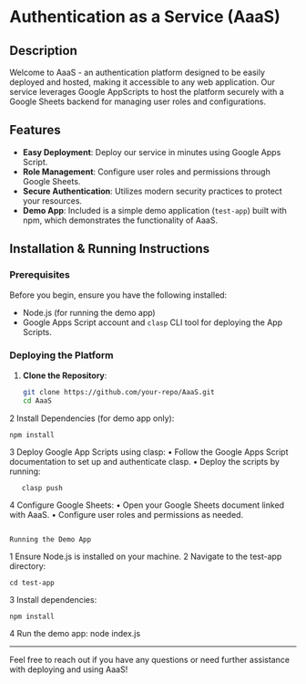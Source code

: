 # Authentication as a Service (AaaS)

## Description

Welcome to AaaS - an authentication platform designed to be easily deployed and hosted, making it accessible to any web
application. Our service leverages Google
AppScripts to host the platform securely with a Google Sheets backend for managing user roles and configurations.

## Features

- **Easy Deployment**: Deploy our service in minutes using Google Apps Script.
- **Role Management**: Configure user roles and permissions through Google Sheets.
- **Secure Authentication**: Utilizes modern security practices to protect your resources.
- **Demo App**: Included is a simple demo application (`test-app`) built with npm, which demonstrates the functionality
  of AaaS.

## Installation & Running Instructions

### Prerequisites

Before you begin, ensure you have the following installed:

- Node.js (for running the demo app)
- Google Apps Script account and `clasp` CLI tool for deploying the App Scripts.

### Deploying the Platform

1. **Clone the Repository**:
   ```sh
   git clone https://github.com/your-repo/AaaS.git
   cd AaaS

2 Install Dependencies (for demo app only):

    npm install

3 Deploy Google App Scripts using clasp:
• Follow the Google Apps Script documentation to set up and authenticate clasp.
• Deploy the scripts by running:

       clasp push

4 Configure Google Sheets:
• Open your Google Sheets document linked with AaaS.
• Configure user roles and permissions as needed.

                                                                           Running the Demo App

1 Ensure Node.js is installed on your machine.
2 Navigate to the test-app directory:

    cd test-app

3 Install dependencies:

    npm install

4 Run the demo app:
    node index.js

-----
Feel free to reach out if you have any questions or need further assistance with deploying and using AaaS!
